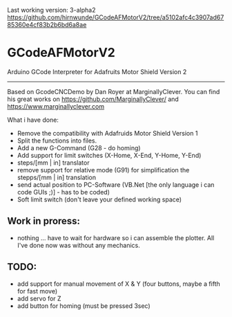 Last working version: 3-alpha2
https://github.com/hirnwunde/GCodeAFMotorV2/tree/a5102afc4c3907ad6785360e4cf83b2b6bd6a8ae

GCodeAFMotorV2
==============

Arduino GCode Interpreter for Adafruits Motor Shield Version 2

--------------

Based on GcodeCNCDemo by Dan Royer at MarginallyClever.
You can find his great works on https://github.com/MarginallyClever/
and https://www.marginallyclever.com

What i have done:

 - Remove the compatibility with Adafruids Motor Shield Version 1
 - Split the functions into files.
 - Add a new G-Command (G28 - do homing)
 - Add support for limit switches (X-Home, X-End, Y-Home, Y-End)
 - steps/[mm | in] translator
 - remove support for relative mode (G91) for simplification the stepps/[mm | in] translation
 - send actual position to PC-Software (VB.Net [the only language i can code GUIs ;)] - has to be coded)
 - Soft limit switch (don't leave your defined working space)
 
Work in proress:
--------------

 - nothing ... have to wait for hardware so i can assemble the plotter. All I've done now was without any mechanics.

TODO:
--------------

 - add support for manual movement of X & Y (four buttons, maybe a fifth for fast move)
 - add servo for Z 
 - add button for homing (must be pressed 3sec)
 
